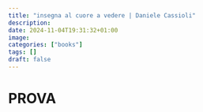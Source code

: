 ```yaml
---
title: "insegna al cuore a vedere | Daniele Cassioli"
description: 
date: 2024-11-04T19:31:32+01:00
image: 
categories: ["books"]
tags: []
draft: false
---
```


# PROVA